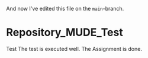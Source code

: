 
And now I've edited this file on the `main`-branch.

# Repository_MUDE_Test
Test
The test is executed well. The Assignment is done.
